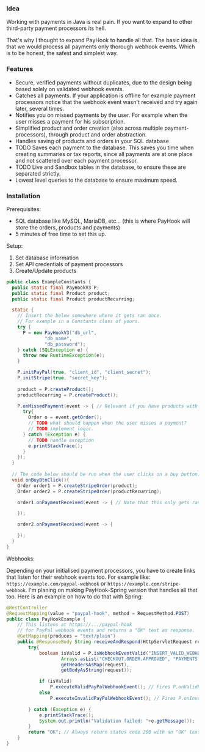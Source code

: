 ### Idea

Working with payments in Java is real pain. If you want to expand to other
third-party payment processors its hell.

That's why I thought to expand PayHook to handle all that.
The basic idea is that we would process all payments only thorough webhook events.
Which is to be honest, the safest and simplest way.

### Features

- Secure, verified payments without duplicates, due to the design being based solely on validated webhook events.
- Catches all payments. If your application is offline for example 
payment processors notice that the webhook event wasn't received 
and try again later, several times.
- Notifies you on missed payments by the user. For example when the user misses a payment for his subscription.
- Simplified product and order creation (also across multiple payment-processors), through product and order abstraction.
- Handles saving of products and orders in your SQL database
- TODO Saves each payment to the database. This saves you time when creating summaries or tax reports, 
since all payments are at one place and not scattered over each payment processor.
- TODO Live and Sandbox tables in the database, to ensure these are separated strictly.
- Lowest level queries to the database to ensure maximum speed.

### Installation

Prerequisites:
- SQL database like MySQL, MariaDB, etc... (this is where PayHook will store the orders, products and payments)
- 5 minutes of free time to set this up.

Setup:
1. Set database information
2. Set API credentials of payment processors
3. Create/Update products

```java
public class ExampleConstants {
  public static final PayHookV3 P;
  public static final Product product;
  public static final Product productRecurring;

  static {
    // Insert the below somewhere where it gets ran once.
    // For example in a Constants class of yours.
    try {
      P = new PayHookV3("db_url",
              "db_name",
              "db_password");
    } catch (SQLException e) {
      throw new RuntimeException(e);
    }

    P.initPayPal(true, "client_id", "client_secret");
    P.initStripe(true, "secret_key");
    
    product = P.createProduct();
    productRecurring = P.createProduct();

    P.onMissedPayment(event -> { // Relevant if you have products with recurring payments (like subscriptions)
      try{
        Order o = event.getOrder();
        // TODO what should happen when the user misses a payment?
        // TODO implement logic.
      } catch (Exception e) {
        // TODO handle exception
        e.printStackTrace();
      }
    });
  }
  
  // The code below should be run when the user clicks on a buy button.
  void onBuyBtnClick(){
    Order order1 = P.createStripeOrder(product);
    Order order2 = P.createStripeOrder(productRecurring);

    order1.onPaymentReceived(event -> { // Note that this only gets ran once

    });

    order2.onPaymentReceived(event -> {

    });
  }
}
```
Webhooks:

Depending on your initialised payment processors, you have to
create links that listen for their webhook events too. For example like:
`https://example.com/paypal-webhook` or `https://example.com/stripe-webhook`.
I'm planing on making PayHook-Spring version that handles all that too.
Here is an example on how to do that with Spring:
```java
@RestController
@RequestMapping(value = "paypal-hook", method = RequestMethod.POST)
public class PayHookExample {
    // This listens at https://.../paypal-hook
    // for PayPal webhook events and returns a "OK" text as response.
    @GetMapping(produces = "text/plain")
    public @ResponseBody String receiveAndRespond(HttpServletRequest request) {
        try{
            boolean isValid = P.isWebhookEventValid("INSERT_VALID_WEBHOOK_ID", // Get it from here: https://developer.paypal.com/developer/applications/
                    Arrays.asList("CHECKOUT.ORDER.APPROVED", "PAYMENTS.PAYMENT.CREATED"), // Insert your valid event types/names here. Full list of all event types/names here: https://developer.paypal.com/docs/api-basics/notifications/webhooks/event-names
                    getHeadersAsMap(request),
                    getBodyAsString(request));

            if (isValid) 
                P.executeValidPayPalWebhookEvent(); // Fires P.onValidPayPalWebhookEvent();
            else
                P.executeInvalidPayPalWebhookEvent(); // Fires P.onInvalidPayPalWebhookEvent();

        } catch (Exception e) {
            e.printStackTrace();
            System.out.println("Validation failed: "+e.getMessage());
        }
        return "OK"; // Always return status code 200 with an "OK" text no matter what the result to annoy attackers.
    }
}
```